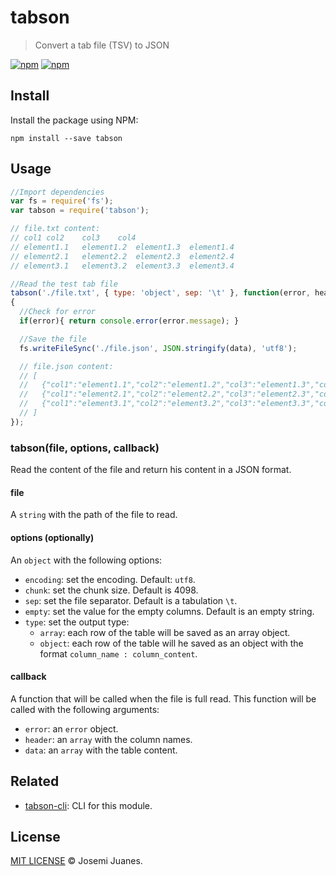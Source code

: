 # tabson

> Convert a tab file (TSV) to JSON

[![npm](https://img.shields.io/npm/v/tabson.svg?style=flat-square)](https://www.npmjs.com/package/tabson)
[![npm](https://img.shields.io/npm/dt/tabson.svg?style=flat-square)](https://www.npmjs.com/package/tabson)

## Install

Install the package using NPM:

```
npm install --save tabson
```

## Usage

```javascript
//Import dependencies
var fs = require('fs');
var tabson = require('tabson');

// file.txt content:
// col1	col2	col3	col4
// element1.1	element1.2	element1.3	element1.4
// element2.1	element2.2	element2.3	element2.4
// element3.1	element3.2	element3.3	element3.4

//Read the test tab file
tabson('./file.txt', { type: 'object', sep: '\t' }, function(error, header, data)
{
  //Check for error
  if(error){ return console.error(error.message); }

  //Save the file
  fs.writeFileSync('./file.json', JSON.stringify(data), 'utf8');

  // file.json content:
  // [
  //   {"col1":"element1.1","col2":"element1.2","col3":"element1.3","col4":"element1.4"},
  //   {"col1":"element2.1","col2":"element2.2","col3":"element2.3","col4":"element2.4"},
  //   {"col1":"element3.1","col2":"element3.2","col3":"element3.3","col4":"element3.4"}
  // ]
});
```

### tabson(file, options, callback)

Read the content of the file and return his content in a JSON format.

#### file

A `string` with the path of the file to read.

#### options (optionally)

An `object` with the following options:

- `encoding`: set the encoding. Default: `utf8`.
- `chunk`: set the chunk size. Default is 4098.
- `sep`: set the file separator. Default is a tabulation `\t`.
- `empty`: set the value for the empty columns. Default is an empty string.
- `type`: set the output type:
   - `array`: each row of the table will be saved as an array object.
   - `object`: each row of the table will he saved as an object with the format `column_name : column_content`.

#### callback

A function that will be called when the file is full read. This function will be called with the following arguments:

- `error`: an `error` object.
- `header`: an `array` with the column names.
- `data`: an `array` with the table content.

## Related

- [tabson-cli](https://github.com/jmjuanes/tabson-cli): CLI for this module.

## License

[MIT LICENSE](./LICENSE) &copy; Josemi Juanes.
